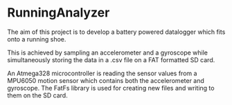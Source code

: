 # RunningAnalyzer

The aim of this project is to develop a battery powered datalogger which fits onto a running shoe.

This is achieved by sampling an accelerometer and a gyroscope while simultaneously storing the data in a .csv file on a FAT formatted SD card.

An Atmega328 microcontroller is reading the sensor values from a MPU6050 motion sensor which contains both the accelerometer and gyroscope. 
The FatFs library is used for creating new files and writing to them on the SD card.   
